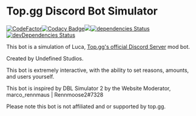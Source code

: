 # Top.gg Discord Bot Simulator

[![CodeFactor](https://www.codefactor.io/repository/github/collierdevs/dblsimulator/badge)](https://www.codefactor.io/repository/github/collierdevs/dblsimulator)[![Codacy Badge](https://api.codacy.com/project/badge/Grade/acc0df07bbe64b67b421ce1d06126c97)](https://app.codacy.com/manual/collier.bell20/DBLSimulator?utm_source=github.com&utm_medium=referral&utm_content=CollierDevs/DBLSimulator&utm_campaign=Badge_Grade_Settings)[![](https://api.codeclimate.com/v1/badges/13e76a32b2844e2e3586/maintainability)](https://codeclimate.com/github/CollierDevs/DBLSimulator/maintainability)[![dependencies Status](https://david-dm.org/CollierDevs/DBLSimulator/status.svg)](https://david-dm.org/CollierDevs/DBLSimulator)[![devDependencies Status](https://david-dm.org/CollierDevs/DBLSimulator/dev-status.svg)](https://david-dm.org/CollierDevs/DBLSimulator?type=dev)

This bot is a simulation of Luca, [Top.gg's official Discord Server](https://discord.gg/dbl) mod bot.

Created by Undefined Studios.

This bot is extremely interactive, with the ability to set reasons, amounts, and users yourself.

This bot is inspired by DBL Simulator 2 by the Website Moderator, marco_rennmaus | Rennmoose2#7328

Please note this bot is not affiliated and or supported by top.gg.

